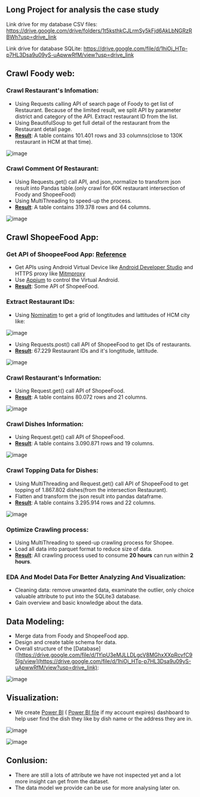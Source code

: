 <!-- # Ho Chi Minh Restaurant Analysis -->
## Long Project for analysis the case study

Link drive for my database CSV files: https://drive.google.com/drive/folders/1t5ksthkCJLrmSy5kFjd6AkLbNGRzRBWh?usp=drive_link

Link drive for database SQLite: https://drive.google.com/file/d/1hiOj_HTp-p7HL3Dsa9u09yS-uApwwRfM/view?usp=drive_link

## Crawl Foody web:
### Crawl Restaurant's Infomation: 
- Using Requests calling API of search page of Foody to get list of Restaurant. Because of the limited result, we split API by parameter district and category of the API. Extract restaurant ID from the list.
- Using BeautifulSoup to get full detail of the restaurant from the Restaurant detail page.
- <ins>**Result**</ins>: A table contains 101.401 rows and 33 columns(close to 130K restaurant in HCM at that time).

![image](https://user-images.githubusercontent.com/55779400/220302237-8b923a38-cbe9-48ef-9eaa-23b12661e80a.png)

### Crawl Comment Of Restaurant: 
- Using Requests.get() call API, and json_normalize to transform json result into Pandas table.(only crawl for 60K restaurant intersection of Foody and ShopeeFood)
- Using MultiThreading to speed-up the process.
- <ins>**Result**</ins>: A table contains 319.378 rows and 64 columns.
   
![image](https://user-images.githubusercontent.com/55779400/220302474-eddd8bfc-079b-4321-953f-05fe92676b1e.png)
## Crawl ShopeeFood App:
### Get API of ShoopeeFood App: [Reference](https://www.xbyte.io/how-to-scrape-data-from-mobile-apps.php)
- Get APIs using Android Virtual Device like [Android Developer Studio](https://developer.android.com/studio/) and HTTPS proxy like [Mitmproxy](https://mitmproxy.org/) 
- Use [Appium](https://appium.io/) to control the Virtual Android.
- <ins>**Result**</ins>: Some API of ShopeeFood.

### Extract Restaurant IDs:
- Using [Nominatim](https://nominatim.org/) to get a grid of longtitudes and lattitudes of HCM city like: 

![image](https://user-images.githubusercontent.com/55779400/220310132-475f8532-1925-42fe-8a2e-b707eee2eea3.png)

- Using Requests.post() call API of ShopeeFood to get IDs of restaurants.
- <ins>**Result**</ins>: 67.229 Restaurant IDs and it's longtitude, lattitude.

![image](https://user-images.githubusercontent.com/55779400/220312115-505a12f0-e95f-4ac5-8eef-19657bd9e217.png)

### Crawl Restaurant's Information: 
- Using Request.get() call API of ShopeeFood.
- <ins>**Result**</ins>: A table contains 80.072 rows and 21 columns. 

![image](https://user-images.githubusercontent.com/55779400/220314126-40f3da9d-c976-402f-aeee-1c6b3b1a5b38.png)

### Crawl Dishes Information: 
- Using Request.get() call API of ShopeeFood.
- <ins>**Result**</ins>: A table contains 3.090.871 rows and 19 columns.

![image](https://user-images.githubusercontent.com/55779400/220380522-7de71b22-67ed-410d-a76b-4e0663a1e5b5.png)



### Crawl Topping Data for Dishes: 
- Using MultiThreading and Request.get() call API of ShopeeFood to get topping of 1.867.802 dishes(from the intersection Restaurant).
- Flatten and transform the json result into pandas dataframe.
- <ins>**Result**</ins>: A table contains 3.295.914  rows and 22 columns.

![image](https://user-images.githubusercontent.com/55779400/220430529-00002ad7-d7e5-48c5-b167-12d84556a85d.png)

### Optimize Crawling process: 
- Using MultiThreading to speed-up crawling process for Shopee.
- Load all data into parquet format to reduce size of data.
- <ins>**Result**</ins>: All crawling process used to consume **20 hours** can run within **2 hours**. 

### EDA And Model Data For Better Analyzing And Visualization: 
- Cleaning data: remove unwanted data, examinate the outlier, only choice valuable attribute to put into the SQLite3 database.
- Gain overview and basic knowledge about the data.

## Data Modeling: 
- Merge data from Foody and ShopeeFood app.
- Design and create table schema for data.
- Overall structure of the [Database]([https://drive.google.com/file/d/1YipU3eMJLLDLgcV8MGhxXXpRcvfC95lg/view](https://drive.google.com/file/d/1hiOj_HTp-p7HL3Dsa9u09yS-uApwwRfM/view?usp=drive_link):

![image](https://github.com/TanNguyen0108/Data-Project/assets/109364182/8fca9ba4-809d-4a1a-b8ea-97be9e34ffd9)

## Visualization:
- We create [Power BI](https://app.powerbi.com/groups/me/reports/1925003b-32bb-463b-b593-7d7307fd9810?ctid=40127cd4-45f3-49a3-b05d-315a43a9f033&pbi_source=linkShare&bookmarkGuid=f9b5fb9e-dd14-4c96-a3f6-ca390ce32da8) ( [Power BI file](https://drive.google.com/file/d/1qWlmexHhkaAQj391D9NMRutz9Boj3MvC/view?usp=share_link) if my account expires) dashboard to help user find the dish they like by dish name or the address they are in.

![image](https://user-images.githubusercontent.com/55779400/220550393-48be7dc2-479f-40b0-85cf-0f487960cad6.png)


![image](https://user-images.githubusercontent.com/55779400/220056980-810b1316-4fa5-4456-a971-312821c33a56.png)

## Conlusion:
- There are still a lots of attribute we have not inspected yet and a lot more insight can get from the dataset.
- The data model we provide can be use for more analysing later on.
